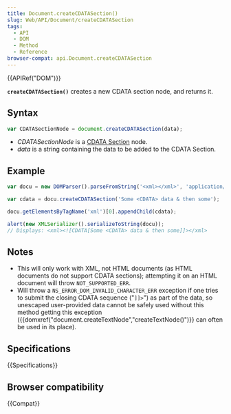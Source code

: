 ```yaml
---
title: Document.createCDATASection()
slug: Web/API/Document/createCDATASection
tags:
  - API
  - DOM
  - Method
  - Reference
browser-compat: api.Document.createCDATASection
---
```

{{APIRef("DOM")}}

**`createCDATASection()`** creates a new CDATA section node,
and returns it.

## Syntax

```js
var CDATASectionNode = document.createCDATASection(data);
```

- _CDATASectionNode_ is a [CDATA
  Section](/en-US/docs/Web/API/CDATASection) node.
- _data_ is a string containing the data to be added to the CDATA Section.

## Example

```js
var docu = new DOMParser().parseFromString('<xml></xml>', 'application/xml')

var cdata = docu.createCDATASection('Some <CDATA> data & then some');

docu.getElementsByTagName('xml')[0].appendChild(cdata);

alert(new XMLSerializer().serializeToString(docu));
// Displays: <xml><![CDATA[Some <CDATA> data & then some]]></xml>
```

## Notes

- This will only work with XML, not HTML documents (as HTML documents do not support
  CDATA sections); attempting it on an HTML document will throw
  `NOT_SUPPORTED_ERR`.
- Will throw a `NS_ERROR_DOM_INVALID_CHARACTER_ERR` exception if one tries
  to submit the closing CDATA sequence ("`]]>`") as part of the data, so
  unescaped user-provided data cannot be safely used without this method getting this
  exception ({{domxref("document.createTextNode","createTextNode()")}} can often be used
  in its place).

## Specifications

{{Specifications}}

## Browser compatibility

{{Compat}}
